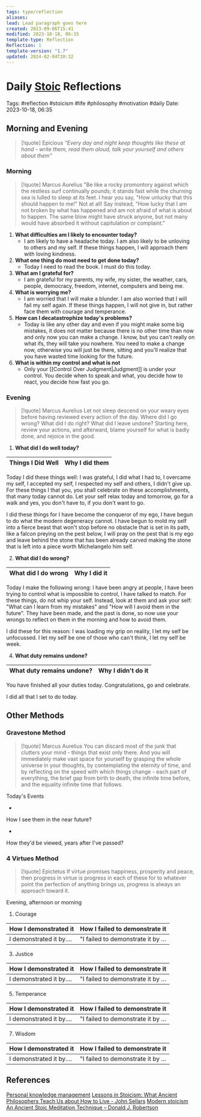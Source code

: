 ```yaml
---
tags: type/reflection
aliases: 
lead: Lead paragraph goes here
created: 2023-09-06T15:41
modified: 2023-10-18, 06:35
template-type: Reflection
Reflection: 1
template-version: "1.7"
updated: 2024-02-04T20:32
---
```



# Daily [Stoic](../SLIP-BOX/Stoicism.md) Reflections

Tags:  #reflection #stoicism #life #philosophy #motivation #daily 
Date: 2023-10-18, 06:35

## Morning and Evening

> [!quote] Epicious 
> _"Every day and night keep thoughts like these at hand - write them, read them aloud, talk your yourself and others about them"_

### Morning

> [!quote] Marcus Aurelius
> "Be like a rocky promontory against which the restless surf continually pounds; it stands fast while the churning sea is lulled to sleep at its feet. I hear you say, "How unlucky that this should happen to me!" Not at all! Say instead, "How lucky that I am not broken by what has happened and am not afraid of what is about to happen. The same blow might have struck anyone, but not many would have absorbed it without capitulation or complaint."

1. **What difficulties am I likely to encounter today?**
	- I am likely to have a headache today. I am also likely to be unloving to others and my self. If these things happen, I will approach them with loving kindness. 
2. **What one thing do most need to get done today?**
	- Today I need to read the book. I must do this today.
1. **What am I grateful for?**
	- I am grateful for my parents, my wife, my sister, the weather, cars, people, democracy, freedom, internet, computers and being me.
2. **What is worrying me?**
	- I am worried that I will make a blunder. I am also worried that I will fail my self again. If these things happen, I will not give in, but rather face them with courage and temperance.
3. **How can I decatastrophize today's problems?**
	- Today is like any other day and even if you might make some big mistakes, it does not matter because there is no other time than now and only now you can make a change. I know, but you can't really on what ifs, they will take you nowhere. You need to make a change now, otherwise you will just be there, sitting and you'll realize that you have wasted time looking for the future. 
4. **What is within my control and what is not**
	- Only your [[Control Over Judgment|Judgment]] is under your control. You decide when to speak and what, you decide how to react, you decide how fast you go.

### Evening

> [!quote] Marcus Aurelius
> Let not sleep descend on your weary eyes before having reviewed every action of the day. Where did I go wrong? What did I do right? What did I leave undone? Starting here, review your actions, and afterward, blame yourself for what is badly done, and rejoice in the good.

1. **What did I do well today?**

| Things I Did Well | Why I did them |
| ------------------- | ---------------- |

Today I did these things well: I was grateful, I did what I had to, I overcame my self, I accepted my self, I respected my self and others, I didn't give up. For these things I that you, you shall celebrate on these accomplishments, that many today cannot do. Let your self relax today and tomorrow, go for a walk and yes, you don't have to, if you don't want to go.  

I did these things for I have become the conqueror of my ego, I have begun to do what the modern degeneracy cannot. I have begun to mold my self into a fierce beast that won't stop before no obstacle that is set in its path, like a falcon preying on the pest below, I will pray on the pest that is my ego and leave behind the stone that has been already carved making the stone that is left into a piece worth Michelangelo him self.

2. **What did I do wrong?**

| What did I do wrong | Why I did it |
| ------------------- | ---------------- |

Today I make the following wrong: I have been angry at people, I have been trying to control what is impossible to control, I have talked to match. For these things, do not whip your self. Instead, look at them and ask your self: "What can I learn from my mistakes" and "How will I avoid them in the future". They have been made, and the past is done, so now use your wrongs to reflect on them in the morning and how to avoid them.

I did these for this reason: I was loading my grip on reality, I let my self be unfocussed. I let my self be one of those who can't think, I let my self be week.  

4. **What duty remains undone?**

| What duty remains undone? | Why I didn't do it |
| ------------------- | ---------------- |

You have finished all your duties today. Congratulations, go and celebrate.

I did all that I set to do today.

## Other Methods

### Gravestone Method

> [!quote] Marcus Aurelius
> You can discard most of the junk that clutters your mind - things that exist only there. And you will immediately make vast space for yourself by grasping the whole universe in your thoughts, by contemplating the eternity of time, and by reflecting on the speed with which things change - each part of everything, the brief gap from birth to death, the infinite time before, and the equality infinite time that follows. 

Today's Events 

-

How I see them in the near future? 

-

How they'd be viewed, years after I've passed?

### 4 Virtues Method

> [!quote] Epictetus 
> If virtue promises happiness, prosperity and peace, then progress in virtue is progress in each of these for to whatever point the perfection of anything brings us, progress is always an approach toward it.

Evening, afternoon or morning

1. Courage 

| How I demonstrated it  | How I failed to demonstrate it |
| ------------------- | ---------------- |
| I demonstrated it by....                 | "I failed to demonstrate it by ...              |

3. Justice

| How I demonstrated it  | How I failed to demonstrate it |
| ------------------- | ---------------- |
| I demonstrated it by....                 | "I failed to demonstrate it by ...             

5. Temperance

| How I demonstrated it  | How I failed to demonstrate it |
| ------------------- | ---------------- |
| I demonstrated it by....                 | "I failed to demonstrate it by ...             

7. Wisdom

| How I demonstrated it  | How I failed to demonstrate it |
| ------------------- | ---------------- |
| I demonstrated it by....                 | "I failed to demonstrate it by ...             

## References

[Personal knowledge management](Personal%20knowledge%20management.md)
[Lessons in Stoicism: What Ancient Philosophers Teach Us about How to Live - John Sellars](https://books.google.cz/books/about/Lessons_in_Stoicism.html?id=ky84zQEACAAJ&redir_esc=y)
[Modern stoicism](https://modernstoicism.com/)
[An Ancient Stoic Meditation Technique – Donald J. Robertson](https://donaldrobertson.name/2017/03/22/an-ancient-stoic-meditation-technique/)


